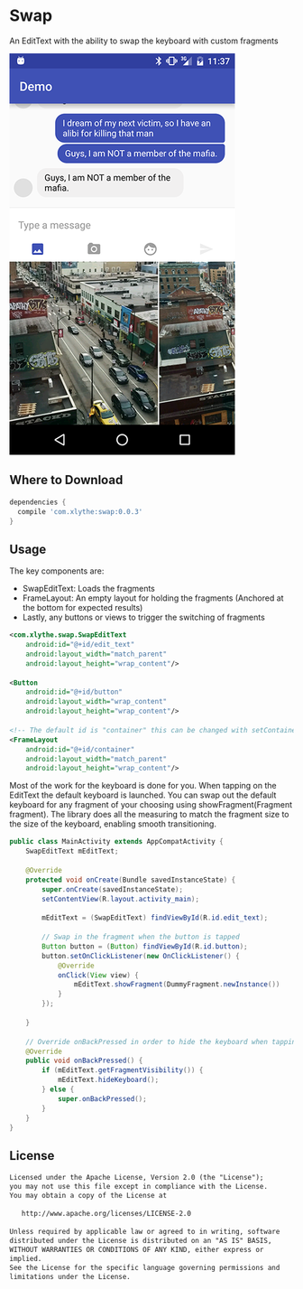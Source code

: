 Swap
====

An EditText with the ability to swap the keyboard with custom fragments

![](screenshot.png)

Where to Download
-----------------
```groovy
dependencies {
  compile 'com.xlythe:swap:0.0.3'
}
```

Usage
-----
The key components are:
- SwapEditText: Loads the fragments
- FrameLayout: An empty layout for holding the fragments (Anchored at the bottom for expected results)
- Lastly, any buttons or views to trigger the switching of fragments

```xml
<com.xlythe.swap.SwapEditText
    android:id="@+id/edit_text"
    android:layout_width="match_parent"
    android:layout_height="wrap_content"/>
    
<Button
    android:id="@+id/button"
    android:layout_width="wrap_content"
    android:layout_height="wrap_content"/>
        
<!-- The default id is "container" this can be changed with setContainer(int id) -->
<FrameLayout
    android:id="@+id/container"
    android:layout_width="match_parent" 
    android:layout_height="wrap_content"/>
```

Most of the work for the keyboard is done for you. When tapping on the EditText the default keyboard is launched. You can swap out the default keyboard for any fragment of your choosing using showFragment(Fragment fragment). The library does all the measuring to match the fragment size to the size of the keyboard, enabling smooth transitioning.
```java
public class MainActivity extends AppCompatActivity {
    SwapEditText mEditText;
    
    @Override
    protected void onCreate(Bundle savedInstanceState) {
        super.onCreate(savedInstanceState);
        setContentView(R.layout.activity_main);
        
        mEditText = (SwapEditText) findViewById(R.id.edit_text);
        
        // Swap in the fragment when the button is tapped
        Button button = (Button) findViewById(R.id.button);
        button.setOnClickListener(new OnClickListener() {
            @Override
            onClick(View view) {
                mEditText.showFragment(DummyFragment.newInstance())
            }
        });
        
    }

    // Override onBackPressed in order to hide the keyboard when tapping back instead of closing the activity
    @Override
    public void onBackPressed() {
        if (mEditText.getFragmentVisibility()) {
            mEditText.hideKeyboard();
        } else {
            super.onBackPressed();
        }
    }
}
```

License
-------

    Licensed under the Apache License, Version 2.0 (the "License");
    you may not use this file except in compliance with the License.
    You may obtain a copy of the License at

       http://www.apache.org/licenses/LICENSE-2.0

    Unless required by applicable law or agreed to in writing, software
    distributed under the License is distributed on an "AS IS" BASIS,
    WITHOUT WARRANTIES OR CONDITIONS OF ANY KIND, either express or implied.
    See the License for the specific language governing permissions and
    limitations under the License.
